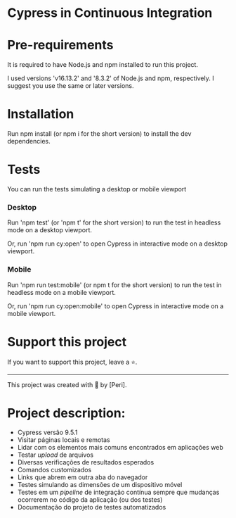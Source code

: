 # Cypress in Continuous Integration

# Pre-requirements

It is required to have Node.js and npm installed to run this project.

I used versions 'v16.13.2' and '8.3.2' of Node.js and npm, respectively. I suggest you use the same or later versions.

# Installation
Run npm install (or npm i for the short version) to install the dev dependencies.

# Tests

You can run the tests simulating a desktop or mobile viewport

### Desktop

Run 'npm test' (or 'npm t' for the short version) to run the test in headless mode on a desktop viewport.

Or, run 'npm run cy:open' to open Cypress in interactive mode on a desktop viewport.

### Mobile

Run 'npm run test:mobile' (or npm t for the short version) to run the test in headless mode on a mobile viewport.

Or, run 'npm run cy:open:mobile' to open Cypress in interactive mode on a mobile viewport.

# Support this project
If you want to support this project, leave a ⭐.

----

This project was created with 💚 by [Peri].

# Project description:

- Cypress versão 9.5.1
- Visitar páginas locais e remotas
- Lidar com os elementos mais comuns encontrados em aplicações web
- Testar _upload_ de arquivos
- Diversas verificações de resultados esperados
- Comandos customizados
- Links que abrem em outra aba do navegador
- Testes simulando as dimensões de um dispositivo móvel
- Testes em um _pipeline_ de integração contínua sempre que mudanças ocorrerem no código da aplicação (ou dos testes)
- Documentação do projeto de testes automatizados

